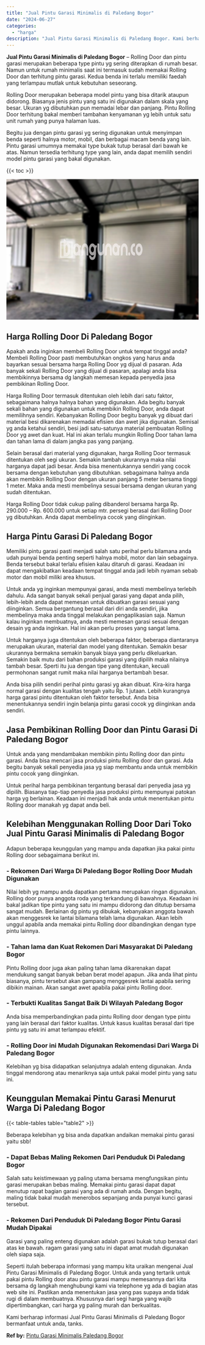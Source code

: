 ```yaml
---
title: "Jual Pintu Garasi Minimalis di Paledang Bogor"
date: "2024-06-27"
categories: 
  - "harga"
description: "Jual Pintu Garasi Minimalis di Paledang Bogor. Kami berharap informasi Jual Pintu Garasi Minimalis di Paledang Bogor bermanfaat untuk anda, tanks...."
---
```


**Jual Pintu Garasi Minimalis di Paledang Bogor** – Rolling Door dan pintu garasi merupakan beberapa type pintu yg sering diterapkan di rumah besar. Namun untuk rumah minimalis saat ini termasuk sudah memakai Rolling Door dan terhitung pintu garasi. Kedua benda ini terlalu memiliki faedah yang terlampau mutlak untuk kebutuhan seseorang.

Rolling Door merupakan beberapa model pintu yang bisa ditarik ataupun didorong. Biasanya jenis pintu yang satu ini digunakan dalam skala yang besar. Ukuran yg dibutuhkan pun memadai lebar dan panjang. Pintu Rolling Door terhitung bakal memberi tambahan kenyamanan yg lebih untuk satu unit rumah yang punya halaman luas.

Begitu jua dengan pintu garasi yg sering digunakan untuk menyimpan benda seperti halnya motor, mobil, dan berbagai macam benda yang lain. Pintu garasi umumnya memakai type bukak tutup berasal dari bawah ke atas. Namun tersedia terhitung type yang lain, anda dapat memilih sendiri model pintu garasi yang bakal digunakan.

{{< toc >}}

![Jual Pintu Garasi Minimalis di Paledang Bogor](/images/pintu-garasi-58.png)

## Harga Rolling Door Di Paledang Bogor

Apakah anda inginkan membeli Rolling Door untuk tempat tinggal anda? Membeli Rolling Door pasti membutuhkan ongkos yang harus anda bayarkan sesuai bersama harga Rolling Door yg dijual di pasaran. Ada banyak sekali Rolling Door yang dijual di pasaran, apalagi anda bisa membikinnya bersama dg langkah memesan kepada penyedia jasa pembikinan Rolling Door.

Harga Rolling Door termasuk ditentukan oleh lebih dari satu faktor, sebagaimana halnya halnya bahan yang digunakan. Ada begitu banyak sekali bahan yang digunakan untuk membikin Rolling Door, anda dapat memilihnya sendiri. Kebanyakan Rolling Door begitu banyak yg dibuat dari material besi dikarenakan memadai efisien dan awet jika digunakan. Semisal yg anda ketahui sendiri, besi jadi satu-satunya material pembuatan Rolling Door yg awet dan kuat. Hal ini akan terlalu mungkin Rolling Door tahan lama dan tahan lama di dalam jangka pas yang panjang.

Selain berasal dari material yang digunakan, harga Rolling Door termasuk ditentukan oleh segi ukuran. Semakin tambah ukurannya maka nilai harganya dapat jadi besar. Anda bisa menentukannya sendiri yang cocok bersama dengan kebutuhan yang dibutuhkan. sebagaimana halnya anda akan membikin Rolling Door dengan ukuran panjang 5 meter bersama tinggi 1 meter. Maka anda mesti membelinya sesuai bersama dengan ukuran yang sudah ditentukan.

Harga Rolling Door tidak cukup paling dibanderol bersama harga Rp. 290.000 – Rp. 600.000 untuk setiap mtr. persegi berasal dari Rolling Door yg dibutuhkan. Anda dapat membelinya cocok yang diinginkan.

## Harga Pintu Garasi Di Paledang Bogor

Memiliki pintu garasi pasti menjadi salah satu perihal perlu bilamana anda udah punyai benda penting seperti halnya mobil, motor dan lain sebagainya. Benda tersebut bakal terlalu efisien kalau ditaruh di garasi. Keadaan ini dapat mengakibatkan keadaan tempat tinggal anda jadi lebih nyaman sebab motor dan mobil miliki area khusus.

Untuk anda yg inginkan mempunyai garasi, anda mesti membelinya terlebih dahulu. Ada sangat banyak sekali penjual garasi yang dapat anda pilih, lebih-lebih anda dapat memesan untuk dibuatkan garasi sesuai yang diinginkan. Semua bergantung berasal dari diri anda sendiri, jika membelinya maka anda tinggal melakukan pengaplikasian saja. Namun kalau inginkan membuatnya, anda mesti memesan garasi sesuai dengan desain yg anda inginkan. Hal ini akan perlu proses yang sangat lama.

Untuk harganya juga ditentukan oleh beberapa faktor, beberapa diantaranya merupakan ukuran, material dan model yang ditentukan. Semakin besar ukurannya bermakna semakin banyak biaya yang perlu dikeluarkan. Semakin baik mutu dari bahan produksi garasi yang dipilih maka nilainya tambah besar. Sperti itu jua dengan tipe yang ditentukan, kecuali permohonan sangat rumit maka nilai harganya bertambah besar.

Anda bisa pilih sendiri perihal pintu garasi yg akan dibuat. Kira-kira harga normal garasi dengan kualitas tengah yaitu Rp. 1 jutaan. Lebih kurangnya harga garasi pintu ditentukan oleh faktor tersebut. Anda bisa menentukannya sendiri ingin belanja pintu garasi cocok yg diinginkan anda sendiri.

## Jasa Pembikinan Rolling Door dan Pintu Garasi Di Paledang Bogor

Untuk anda yang mendambakan membikin pintu Rolling door dan pintu garasi. Anda bisa mencari jasa produksi pintu Rolling door dan garasi. Ada begitu banyak sekali penyedia jasa yg siap membantu anda untuk membikin pintu cocok yang diinginkan.

Untuk perihal harga pembikinan tergantung berasal dari penyedia jasa yg dipilih. Biasanya tiap-tiap penyedia jasa produksi pintu mempunyai patokan harga yg berlainan. Keadaan ini menjadi hak anda untuk menentukan pintu Rolling door manakah yg dapat anda beli.

## Kelebihan Menggunakan Rolling Door Dari Toko Jual Pintu Garasi Minimalis di Paledang Bogor

Adapun beberapa keunggulan yang mampu anda dapatkan jika pakai pintu Rolling door sebagaimana berikut ini.

### \- Rekomen Dari Warga Di Paledang Bogor Rolling Door Mudah Digunakan

Nilai lebih yg mampu anda dapatkan pertama merupakan ringan digunakan. Rolling door punya anggota roda yang terkandung di bawahnya. Keadaan ini bakal jadikan tipe pintu yang satu ini mampu didorong dan ditutup bersama sangat mudah. Berlainan dg pintu yg dibukak, kebanyakan anggota bawah akan menggesrek ke lantai bilamana telah lama digunakan. Akan lebih unggul apabila anda memakai pintu Rolling door dibandingkan dengan type pintu lainnya.

### \- Tahan lama dan Kuat Rekomen Dari Masyarakat Di Paledang Bogor

Pintu Rolling door juga akan paling tahan lama dikarenakan dapat mendukung sangat banyak beban berat model apapun. Jika anda lihat pintu biasanya, pintu tersebut akan gampang menggesrek lantai apabila sering dibikin mainan. Akan sangat awet apabila pakai pintu Rolling door.

### \- Terbukti Kualitas Sangat Baik Di Wilayah Paledang Bogor

Anda bisa memperbandingkan pada pintu Rolling door dengan type pintu yang lain berasal dari faktor kualitas. Untuk kasus kualitas berasal dari tipe pintu yg satu ini amat terlampau efektif.

### \- Rolling Door ini Mudah Digunakan Rekomendasi Dari Warga Di Paledang Bogor

Kelebihan yg bisa didapatkan selanjutnya adalah enteng digunakan. Anda tinggal mendorong atau menariknya saja untuk pakai model pintu yang satu ini.

## Keunggulan Memakai Pintu Garasi Menurut Warga Di Paledang Bogor

{{< table-tables table="table2" >}}

Beberapa kelebihan yg bisa anda dapatkan andaikan memakai pintu garasi yaitu sbb!

### \- Dapat Bebas Maling Rekomen Dari Penduduk Di Paledang Bogor

Salah satu keistimewaan yg paling utama bersama mengfungsikan pintu garasi merupakan bebas maling. Memakai pintu garasi dapat dapat menutup rapat bagian garasi yang ada di rumah anda. Dengan begitu, maling tidak bakal mudah menerobos sepanjang anda punyai kunci garasi tersebut.

### \- Rekomen Dari Penduduk Di Paledang Bogor Pintu Garasi Mudah Dipakai

Garasi yang paling enteng digunakan adalah garasi bukak tutup berasal dari atas ke bawah. ragam garasi yang satu ini dapat amat mudah digunakan oleh siapa saja.

Seperti itulah beberapa informasi yang mampu kita uraikan mengenai Jual Pintu Garasi Minimalis di Paledang Bogor. Untuk anda yang tertarik untuk pakai pintu Rolling door atau pintu garasi mampu memesannya dari kita bersama dg langkah menghubungi kami via telephone yg ada di bagian atas web site ini. Pastikan anda menentukan jasa yang pas supaya anda tidak rugi di dalam membuatnya. Khususnya dari segi harga yang wajib dipertimbangkan, cari harga yg paling murah dan berkualitas.

Kami berharap informasi Jual Pintu Garasi Minimalis di Paledang Bogor bermanfaat untuk anda, tanks.

**Ref by:** [Pintu Garasi Minimalis Paledang Bogor](https://id.wikipedia.org/wiki/Pintu)
